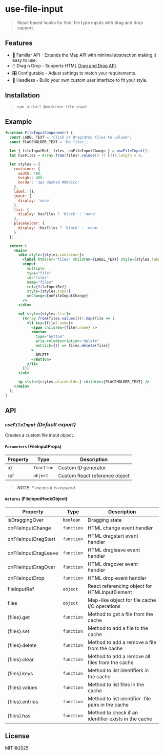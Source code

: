 # use-file-input

> React based hooks for html file type inputs with drag and drop support.

## Features

- 👀 Familiar API - Extends the Map API with minimal abstraction making it easy to use.
- 🖱️ Drag n Drop - Supports HTML [Drag and Drop API](https://developer.mozilla.org/en-US/docs/Web/API/HTML_Drag_and_Drop_API).
- 🎛️ Configurable - Adjust settings to match your requirements.
- 💅 Headless - Build your own custom user interface to fit your style.

## Installation

> `npm install @wmik/use-file-input`

## Example

```jsx
function FileInputComponent() {
  const LABEL_TEXT = 'Click or drag/drop files to upload';
  const PLACEHOLDER_TEXT = 'No files';

  let { fileInputRef, files, onFileInputChange } = useFileInput();
  let hasFiles = Array.from(files?.values() ?? [])?.length > 0;

  let styles = {
    container: {
      width: 400,
      height: 400,
      border: '1px dashed #dddccc'
    },
    label: {},
    input: {
      display: 'none'
    },
    list: {
      display: hasFiles ? 'block' : 'none'
    },
    placeholder: {
      display: !hasFiles ? 'block' : 'none'
    }
  };

  return (
    <main>
      <div style={styles.container}>
        <label htmlFor="files" children={LABEL_TEXT} style={styles.label} />
        <input
          multiple
          type="file"
          id="files"
          name="files"
          ref={fileInputRef}
          style={styles.input}
          onChange={onFileInputChange}
        />
      </div>

      <ul style={styles.list}>
        {Array.from(files.values())?.map(file => (
          <li key={file?.name}>
            <span children={file?.name} />
            <button
              type="button"
              aria-roledescription="delete"
              onClick={() => files.delete(file)}
            >
              DELETE
            </button>
          </li>
        ))}
      </ul>

      <p style={styles.placeholder} children={PLACEHOLDER_TEXT} />
    </main>
  );
}
```

## API

### _`useFileInput` (Default export)_

Creates a custom file input object.

#### `Parameters` (FileInputProps)

| Property | Type       | Description                   |
| -------- | ---------- | ----------------------------- |
| id       | `function` | Custom ID generator           |
| ref      | `object`   | Custom React reference object |

> _**NOTE**: **\*** means it is required_

#### `Returns` (FileInputHookObject)

| Property             | Type       | Description                                          |
| -------------------- | ---------- | ---------------------------------------------------- |
| isDraggingOver       | `boolean`  | Dragging state                                       |
| onFileInputChange    | `function` | HTML change event handler                            |
| onFileInputDragStart | `function` | HTML dragstart event handler                         |
| onFileInputDragLeave | `function` | HTML dragleave event handler                         |
| onFileInputDragOver  | `function` | HTML dragover event handler                          |
| onFileInputDrop      | `function` | HTML drop event handler                              |
| fileInputRef         | `object`   | React referencing object for HTMLInputElement        |
| files                | `object`   | Map-like object for file cache I/O operations        |
| {files}.get          | `function` | Method to get a file from the cache                  |
| {files}.set          | `function` | Method to add a file to the cache                    |
| {files}.delete       | `function` | Method to add a remove a file from the cache         |
| {files}.clear        | `function` | Method to add a remove all files from the cache      |
| {files}.keys         | `function` | Method to list identifiers in the cache              |
| {files}.values       | `function` | Method to list files in the cache                    |
| {files}.entries      | `function` | Method to list identifier-file pairs in the cache    |
| {files}.has          | `function` | Method to check if an identifier exists in the cache |

## License

MIT &copy;2025
